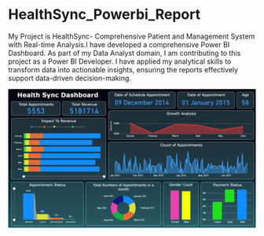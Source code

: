 # HealthSync_Powerbi_Report
My Project is HealthSync- Comprehensive Patient and Management System with Real-time Analysis.I have developed a comprehensive Power BI Dashboard. As part of my Data Analyst domain, I am contributing to this project as a Power BI Developer. I have applied my analytical skills to transform data into actionable insights, ensuring the reports effectively support data-driven decision-making. 

![Alt text](Dashboard.png)
